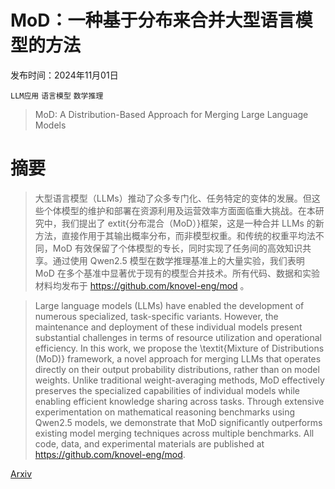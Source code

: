 # MoD：一种基于分布来合并大型语言模型的方法

发布时间：2024年11月01日

`LLM应用` `语言模型` `数学推理`

> MoD: A Distribution-Based Approach for Merging Large Language Models

# 摘要

> 大型语言模型（LLMs）推动了众多专门化、任务特定的变体的发展。但这些个体模型的维护和部署在资源利用及运营效率方面面临重大挑战。在本研究中，我们提出了	extit{分布混合（MoD）}框架，这是一种合并 LLMs 的新方法，直接作用于其输出概率分布，而非模型权重。和传统的权重平均法不同，MoD 有效保留了个体模型的专长，同时实现了任务间的高效知识共享。通过使用 Qwen2.5 模型在数学推理基准上的大量实验，我们表明 MoD 在多个基准中显著优于现有的模型合并技术。所有代码、数据和实验材料均发布于 https://github.com/knovel-eng/mod 。

> Large language models (LLMs) have enabled the development of numerous specialized, task-specific variants. However, the maintenance and deployment of these individual models present substantial challenges in terms of resource utilization and operational efficiency. In this work, we propose the \textit{Mixture of Distributions (MoD)} framework, a novel approach for merging LLMs that operates directly on their output probability distributions, rather than on model weights. Unlike traditional weight-averaging methods, MoD effectively preserves the specialized capabilities of individual models while enabling efficient knowledge sharing across tasks. Through extensive experimentation on mathematical reasoning benchmarks using Qwen2.5 models, we demonstrate that MoD significantly outperforms existing model merging techniques across multiple benchmarks. All code, data, and experimental materials are published at https://github.com/knovel-eng/mod.

[Arxiv](https://arxiv.org/abs/2411.00406)